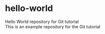 # hello-world
 Hello World repository for Git tutorial  
This is an example repository for the Git tutorial
